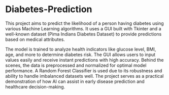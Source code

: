 # Diabetes-Prediction  
This project aims to predict the likelihood of a person having diabetes using various Machine Learning algorithms. It uses a GUI built with Tkinter and a well-known dataset (Pima Indians Diabetes Dataset) to provide predictions based on medical attributes.

The model is trained to analyze health indicators like glucose level, BMI, age, and more to determine diabetes risk. The GUI allows users to input values easily and receive instant predictions with high accuracy. Behind the scenes, the data is preprocessed and normalized for optimal model performance. A Random Forest Classifier is used due to its robustness and ability to handle imbalanced datasets well. The project serves as a practical demonstration of how AI can assist in early disease prediction and healthcare decision-making.
